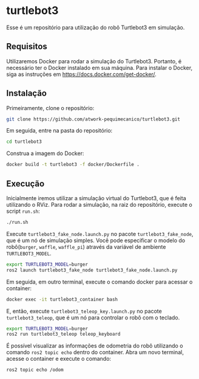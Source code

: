 # turtlebot3

Esse é um repositório para utilização do robô Turtlebot3 em simulação. 

## Requisitos

Utilizaremos Docker para rodar a simulação do Turtlebot3. Portanto, é necessário ter o Docker instalado em sua máquina. Para instalar o Docker, siga as instruções em https://docs.docker.com/get-docker/.

## Instalação

Primeiramente, clone o repositório:

```bash
git clone https://github.com/atwork-pequimecanico/turtlebot3.git
```

Em seguida, entre na pasta do repositório:

```bash
cd turtlebot3
```

Construa a imagem do Docker:

```bash
docker build -t turtlebot3 -f docker/Dockerfile .
```

## Execução

Inicialmente iremos utilizar a simulação virtual do Turtlebot3, que é feita utilizando o RViz. Para rodar a simulação, na raiz do repositório, execute o script `run.sh`:

```bash
./run.sh
``` 

Execute `turtlebot3_fake_node.launch.py` no pacote `turtlebot3_fake_node`, que é um nó de simulação simples. Você pode especificar o modelo do robô(`burger`, `waffle`, `waffle_pi`) através da variável de ambiente `TURTLEBOT3_MODEL`.

```bash
export TURTLEBOT3_MODEL=burger
ros2 launch turtlebot3_fake_node turtlebot3_fake_node.launch.py
```

Em seguida, em outro terminal, execute o comando docker para acessar o container:

```bash
docker exec -it turtlebot3_container bash
```

E, então, execute `turtlebot3_teleop_key.launch.py` no pacote `turtlebot3_teleop`, que é um nó para controlar o robô com o teclado.

```bash
export TURTLEBOT3_MODEL=burger
ros2 run turtlebot3_teleop teleop_keyboard
```

É possível visualizar as informações de odometria do robô utilizando o comando `ros2 topic echo` dentro do container. Abra um novo terminal, acesse o container e execute o comando:

```bash
ros2 topic echo /odom
```